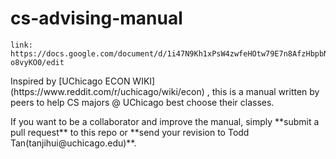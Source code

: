 # cs-advising-manual
```
link: https://docs.google.com/document/d/1i47N9Kh1xPsW4zwfeHOtw79E7n8AfzHbpbN-o8vyKO0/edit
```
<p>Inspired by [UChicago ECON WIKI](https://www.reddit.com/r/uchicago/wiki/econ) , this is a manual written by peers to help CS majors @ UChicago best choose their classes.</p>

<p>If you want to be a collaborator and improve the manual, simply **submit a pull request** to this repo or **send your revision to Todd Tan(tanjihui@uchicago.edu)**.</p>
